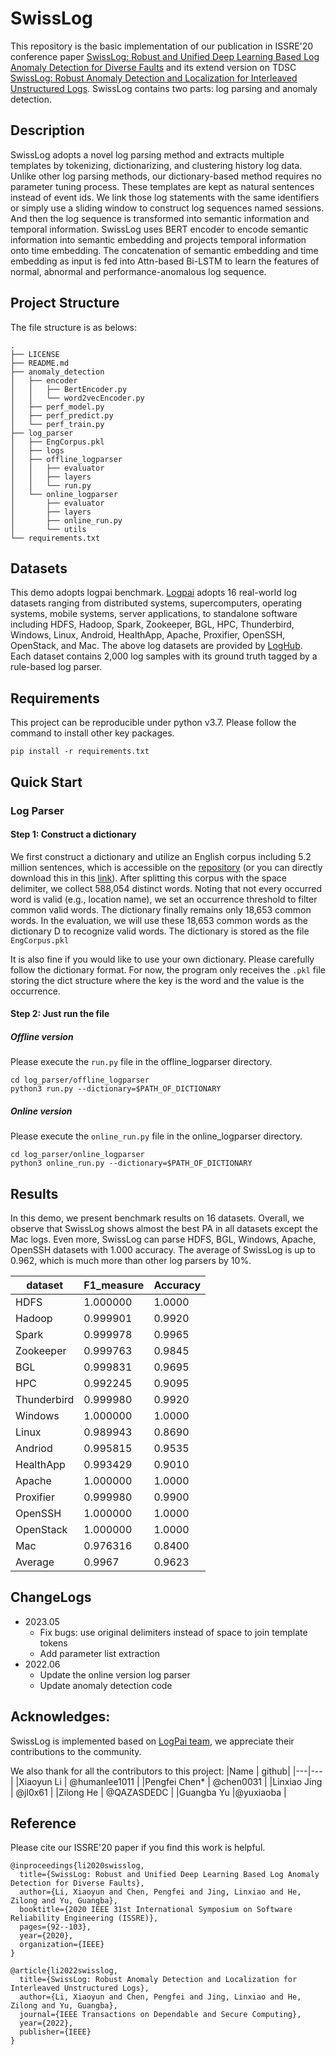 # SwissLog
This repository is the basic implementation of our publication in ISSRE'20  conference paper [SwissLog: Robust and Unified Deep Learning Based Log Anomaly Detection for Diverse Faults](https://ieeexplore.ieee.org/abstract/document/9251078/) and its extend version on TDSC [SwissLog: Robust Anomaly Detection and Localization for Interleaved Unstructured Logs](https://ieeexplore.ieee.org/abstract/document/9744513). SwissLog contains two parts: log parsing and anomaly detection. 


## Description 
SwissLog adopts a novel log parsing method and extracts multiple templates by tokenizing, dictionarizing, and clustering history log data. Unlike other log parsing methods, our dictionary-based method requires no parameter tuning process. These templates are kept as natural sentences instead of event ids. We link those log statements with the same identifiers or simply use a sliding window to construct log sequences named sessions. And then the log sequence is transformed into semantic information and temporal information. SwissLog uses BERT encoder to encode semantic information into semantic embedding and projects temporal information onto time embedding. The concatenation of semantic embedding  and time embedding as input is fed into Attn-based Bi-LSTM to learn the features of normal, abnormal and performance-anomalous log sequence.

## Project Structure
The file structure is as belows:
```
.
├── LICENSE
├── README.md
├── anomaly_detection
│   ├── encoder
│   │   ├── BertEncoder.py
│   │   └── word2vecEncoder.py
│   ├── perf_model.py
│   ├── perf_predict.py
│   └── perf_train.py
├── log_parser
│   ├── EngCorpus.pkl
│   ├── logs
│   ├── offline_logparser
│   │   ├── evaluator
│   │   ├── layers
│   │   └── run.py
│   └── online_logparser
│       ├── evaluator
│       ├── layers
│       ├── online_run.py
│       └── utils
└── requirements.txt

```

## Datasets
This demo adopts logpai benchmark. [Logpai](https://github.com/logpai/logparser) adopts 16 real-world log datasets ranging from distributed systems, supercomputers, operating systems, mobile systems, server applications, to standalone software including HDFS, Hadoop, Spark, Zookeeper, BGL, HPC, Thunderbird, Windows, Linux, Android, HealthApp, Apache, Proxifier, OpenSSH, OpenStack, and Mac. The above log datasets are provided by [LogHub](https://github.com/logpai/loghub). Each dataset contains 2,000 log samples with its ground truth tagged by a rule-based log parser.
## Requirements
This project can be reproducible under python v3.7. Please follow the command to install other key packages. 
```
pip install -r requirements.txt
```

## Quick Start

### Log Parser
#### Step 1: Construct a dictionary
We first construct a dictionary and utilize an English corpus including 5.2 million sentences, which is accessible on the [repository](https://github.com/brightmart/nlp_chinese_corpus) (or you can directly download this in this [link](https://storage.googleapis.com/nlp_chinese_corpus/translation2019zh.zip)). After splitting this corpus with the space delimiter, we collect 588,054 distinct words. Noting that not every occurred word is valid (e.g., location name), we set an occurrence threshold to filter common valid words. The dictionary finally remains only 18,653 common words. In the evaluation, we will use these 18,653 common words as the dictionary D to recognize valid words. The dictionary is stored as the file `EngCorpus.pkl`

It is also fine if you would like to use your own dictionary. Please carefully follow the dictionary format. For now, the program only receives the `.pkl` file storing the dict structure where the key is the word and the value is the occurrence. 

#### Step 2: Just run the file

##### Offline version
Please execute the `run.py` file in the offline_logparser directory. 
```
cd log_parser/offline_logparser
python3 run.py --dictionary=$PATH_OF_DICTIONARY
```

##### Online version
Please execute the `online_run.py` file in the online_logparser directory. 
```
cd log_parser/online_logparser
python3 online_run.py --dictionary=$PATH_OF_DICTIONARY
```


## Results
In this demo, we present benchmark results on 16 datasets. Overall, we observe that SwissLog shows almost the best PA in all datasets except the Mac logs. Even more, SwissLog can parse HDFS, BGL, Windows, Apache, OpenSSH datasets with 1.000 accuracy. The average of SwissLog is up to 0.962, which is much more than other log parsers by 10%. 

|dataset | F1_measure |Accuracy |
|---|----|---|
| HDFS | 1.000000   |   1.0000|
| Hadoop | 0.999901  |    0.9920 |
|  Spark | 0.999978   |   0.9965|
| Zookeeper | 0.999763  |    0.9845|
|  BGL | 0.999831     | 0.9695|
|   HPC | 0.992245     | 0.9095|
|Thunderbird  |0.999980 |     0.9920|
|  Windows | 1.000000    |  1.0000|
|      Linux | 0.989943  |    0.8690|
|   Andriod | 0.995815   |   0.9535|
| HealthApp | 0.993429   |   0.9010|
|   Apache | 1.000000   |   1.0000|
|  Proxifier | 0.999980 |     0.9900|
|OpenSSH | 1.000000     | 1.0000|
|  OpenStack | 1.000000 |     1.0000|
|     Mac  |0.976316    |  0.8400|
|Average |0.9967 |0.9623 | 


## ChangeLogs
- 2023.05
  - Fix bugs: use original delimiters instead of space to join template tokens
  - Add parameter list extraction
- 2022.06 
  - Update the online version log parser
  - Update anomaly detection code

## Acknowledges:
SwissLog is implemented based on [LogPai team](https://github.com/logpai), we appreciate their contributions to the community. 

We also thank for all the contributors to this project:
|Name | github|
|---|---|
|Xiaoyun Li | @humanlee1011 |
|Pengfei Chen* | @chen0031 |
|Linxiao Jing | @jl0x61 |
|Zilong He | @QAZASDEDC |
|Guangba Yu |@yuxiaoba |


## Reference
Please cite our ISSRE'20 paper if you find this work is helpful. 

```
@inproceedings{li2020swisslog,
  title={SwissLog: Robust and Unified Deep Learning Based Log Anomaly Detection for Diverse Faults},
  author={Li, Xiaoyun and Chen, Pengfei and Jing, Linxiao and He, Zilong and Yu, Guangba},
  booktitle={2020 IEEE 31st International Symposium on Software Reliability Engineering (ISSRE)},
  pages={92--103},
  year={2020},
  organization={IEEE}
}

@article{li2022swisslog,
  title={SwissLog: Robust Anomaly Detection and Localization for Interleaved Unstructured Logs},
  author={Li, Xiaoyun and Chen, Pengfei and Jing, Linxiao and He, Zilong and Yu, Guangba},
  journal={IEEE Transactions on Dependable and Secure Computing},
  year={2022},
  publisher={IEEE}
}
```

